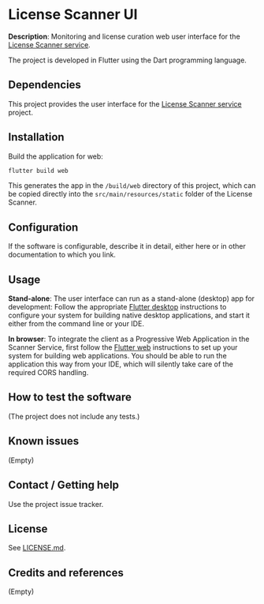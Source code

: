 # License Scanner UI

**Description**: Monitoring and license curation web user interface for the 
[License Scanner service](https://github.com/philips-software/license-scanner).

The project is developed in Flutter using the Dart programming language.

## Dependencies

This project provides the user interface for the [License Scanner 
service](https://github.com/philips-software/license-scanner) project.

## Installation

Build the application for web:
```bash
flutter build web
```

This generates the app in the `/build/web` directory of this project,
which can be copied directly into the `src/main/resources/static`
folder of the License Scanner.

## Configuration

If the software is configurable, describe it in detail, either here or in other documentation to which you link.

## Usage

**Stand-alone**:
The user interface can run as a stand-alone (desktop) app for 
development: Follow the appropriate [Flutter desktop](https://flutter.dev/desktop) 
instructions to configure your system for building native desktop
applications, and start it either from the command line or your IDE.

**In browser**:
To integrate the client as a Progressive Web Application in the 
Scanner Service, first follow the [Flutter web](https://flutter.dev/web) 
instructions to set up your system for building web applications. 
You should be able to run the application this way from your IDE, 
which will silently take care of the required CORS handling.

## How to test the software

(The project does not include any tests.)

## Known issues

(Empty)

## Contact / Getting help

Use the project issue tracker.

## License

See [LICENSE.md](LICENSE.md).

## Credits and references

(Empty)

